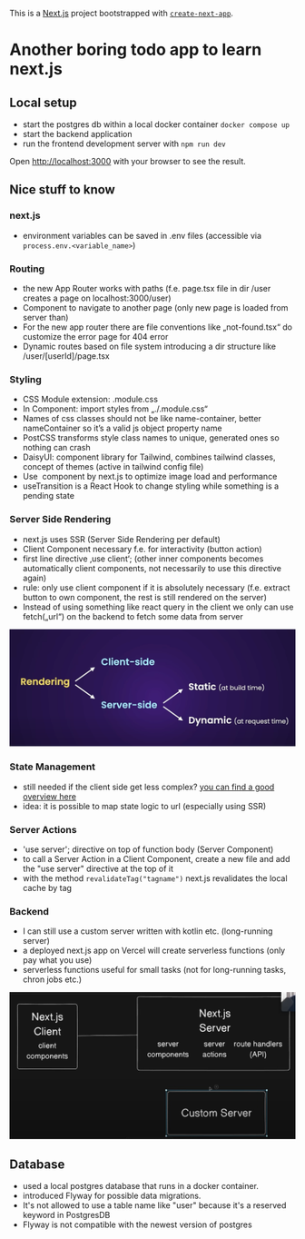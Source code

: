 This is a [Next.js](https://nextjs.org) project bootstrapped with [`create-next-app`](https://nextjs.org/docs/app/api-reference/cli/create-next-app).

# Another boring todo app to learn next.js

## Local setup

- start the postgres db within a local docker container `docker compose up` 
- start the backend application
- run the frontend development server with `npm run dev`

Open [http://localhost:3000](http://localhost:3000) with your browser to see the result.

## Nice stuff to know

### next.js
- environment variables can be saved in .env files (accessible via `process.env.<variable_name>`)

### Routing
- the new App Router works with paths (f.e. page.tsx file in dir /user creates a page on localhost:3000/user)
- <Link> Component to navigate to another page (only new page is loaded from server than)
- For the new app router there are file conventions like „not-found.tsx“ do customize the error page for 404 error
- Dynamic routes based on file system introducing a dir structure like /user/[userId]/page.tsx

### Styling
- CSS Module extension: <name>.module.css
- In Component: import styles from „./<name>.module.css“
- Names of css classes should not be like name-container, better nameContainer so it’s a valid js object property name
- PostCSS transforms style class names to unique, generated ones so nothing can crash
- DaisyUI: component library for Tailwind, combines tailwind classes, concept of themes (active in tailwind config file)
- Use <Image> component by next.js to optimize image load and performance 
- useTransition is a React Hook to change styling while something is a pending state

### Server Side Rendering
- next.js uses SSR (Server Side Rendering per default)
- Client Component necessary f.e. for interactivity (button action)
- first line directive ‚use client‘; (other inner components becomes automatically client components, not necessarily to use this directive again)
- rule: only use client component if it is absolutely necessary (f.e. extract button to own component, the rest is still rendered on the server)
- Instead of using something like react query in the client we only can use fetch(„url“) on the backend to fetch some data from server

![Rendering in next.js](frontend/public/nextjs_rendering.png)

### State Management
- still needed if the client side get less complex? [you can find a good overview here](https://www.youtube.com/watch?v=VenLRGHx3D4&t=602s)
- idea: it is possible to map state logic to url (especially using SSR)

### Server Actions
- 'use server'; directive on top of function body (Server Component)
- to call a Server Action in a Client Component, create a new file and add the "use server" directive at the top of it
- with the method `revalidateTag("tagname")` next.js revalidates the local cache by tag

### Backend
- I can still use a custom server written with kotlin etc. (long-running server)
- a deployed next.js app on Vercel will create serverless functions (only pay what you use)
- serverless functions useful for small tasks (not for long-running tasks, chron jobs etc.)

![next.js Server Side](frontend/public/nextjs_server.png)

## Database
- used a local postgres database that runs in a docker container.
- introduced Flyway for possible data migrations.
- It's not allowed to use a table name like "user" because it's a reserved keyword in PostgresDB
- Flyway is not compatible with the newest version of postgres


